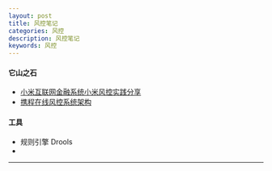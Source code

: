 ```yaml
---
layout: post
title: 风控笔记
categories: 风控
description: 风控笔记
keywords: 风控
---
```


#### 它山之石

* [小米互联网金融系统小米风控实践分享](https://zhuanlan.zhihu.com/p/46821188)
* [携程在线风控系统架构](https://mp.weixin.qq.com/s/muufqznNNVidPgamlcurCQ)

#### 工具

* 规则引擎 Drools
* 


---


